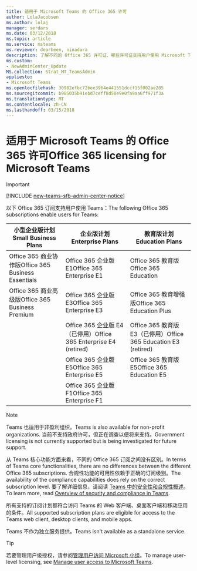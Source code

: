 ```yaml
---
title: 适用于 Microsoft Teams 的 Office 365 许可
author: LolaJacobsen
ms.author: lolaj
manager: serdars
ms.date: 03/12/2018
ms.topic: article
ms.service: msteams
ms.reviewer: dearbeen, ninadara
description: 了解不同的 Office 365 许可证、哪些许可证支持用户使用 Microsoft Teams 以及如何启用或禁用它。
ms.custom:
- NewAdminCenter_Update
MS.collection: Strat_MT_TeamsAdmin
appliesto:
- Microsoft Teams
ms.openlocfilehash: 30982efbc72bee3964e441551dccf15f002ae285
ms.sourcegitcommit: b985035b91ebd7ceff8d50e9e0fa9aa6ff971f3a
ms.translationtype: MT
ms.contentlocale: zh-CN
ms.lasthandoff: 03/15/2018
---
```

<a name="office-365-licensing-for-microsoft-teams"></a><span data-ttu-id="ee1a1-103">适用于 Microsoft Teams 的 Office 365 许可</span><span class="sxs-lookup"><span data-stu-id="ee1a1-103">Office 365 licensing for Microsoft Teams</span></span>
========================================
> [!IMPORTANT]
> [!INCLUDE [new-teams-sfb-admin-center-notice](includes/new-teams-sfb-admin-center-notice.md)]

<span data-ttu-id="ee1a1-104">以下 Office 365 订阅支持用户使用 Teams：</span><span class="sxs-lookup"><span data-stu-id="ee1a1-104">The following Office 365 subscriptions enable users for Teams:</span></span>

|<span data-ttu-id="ee1a1-105">小型企业版计划</span><span class="sxs-lookup"><span data-stu-id="ee1a1-105">Small Business Plans</span></span>  |<span data-ttu-id="ee1a1-106">企业版计划</span><span class="sxs-lookup"><span data-stu-id="ee1a1-106">Enterprise Plans</span></span>  |<span data-ttu-id="ee1a1-107">教育版计划</span><span class="sxs-lookup"><span data-stu-id="ee1a1-107">Education Plans</span></span>  |
|---------|---------|---------|
|<span data-ttu-id="ee1a1-108">Office 365 商业协作版</span><span class="sxs-lookup"><span data-stu-id="ee1a1-108">Office 365 Business Essentials</span></span>     |<span data-ttu-id="ee1a1-109">Office 365 企业版 E1</span><span class="sxs-lookup"><span data-stu-id="ee1a1-109">Office 365 Enterprise E1</span></span>         |<span data-ttu-id="ee1a1-110">Office 365 教育版</span><span class="sxs-lookup"><span data-stu-id="ee1a1-110">Office 365 Education</span></span>         |
|<span data-ttu-id="ee1a1-111">Office 365 商业高级版</span><span class="sxs-lookup"><span data-stu-id="ee1a1-111">Office 365 Business Premium</span></span>     |<span data-ttu-id="ee1a1-112">Office 365 企业版 E3</span><span class="sxs-lookup"><span data-stu-id="ee1a1-112">Office 365 Enterprise E3</span></span>         |<span data-ttu-id="ee1a1-113">Office 365 教育增强版</span><span class="sxs-lookup"><span data-stu-id="ee1a1-113">Office 365 Education Plus</span></span>         |
|     |<span data-ttu-id="ee1a1-114">Office 365 企业版 E4（已停用）</span><span class="sxs-lookup"><span data-stu-id="ee1a1-114">Office 365 Enterprise E4 (retired)</span></span>         |<span data-ttu-id="ee1a1-115">Office 365 教育版 E3（已停用）</span><span class="sxs-lookup"><span data-stu-id="ee1a1-115">Office 365 Education E3 (retired)</span></span>         |
|     |<span data-ttu-id="ee1a1-116">Office 365 企业版 E5</span><span class="sxs-lookup"><span data-stu-id="ee1a1-116">Office 365 Enterprise E5</span></span>         |<span data-ttu-id="ee1a1-117">Office 365 教育版 E5</span><span class="sxs-lookup"><span data-stu-id="ee1a1-117">Office 365 Education E5</span></span>   
      |<span data-ttu-id="ee1a1-118">Office 365 企业版 F1</span><span class="sxs-lookup"><span data-stu-id="ee1a1-118">Office 365 Enterprise F1</span></span> |  |

> [!NOTE]
> <span data-ttu-id="ee1a1-119">Teams 也适用于非盈利组织。</span><span class="sxs-lookup"><span data-stu-id="ee1a1-119">Teams is also available for non-profit organizations.</span></span> <span data-ttu-id="ee1a1-120">当前不支持政府许可，但正在调查以便将来支持。</span><span class="sxs-lookup"><span data-stu-id="ee1a1-120">Government licensing is not currently supported but is being investigated for future support.</span></span>
        


<span data-ttu-id="ee1a1-121">从 Teams 核心功能方面来看，不同的 Office 365 订阅之间没有区别。</span><span class="sxs-lookup"><span data-stu-id="ee1a1-121">In terms of Teams core functionalities, there are no differences between the different Office 365 subscriptions.</span></span> <span data-ttu-id="ee1a1-122">合规性功能的可用性依赖于正确的订阅级别。</span><span class="sxs-lookup"><span data-stu-id="ee1a1-122">The availability of the compliance capabilities does rely on the correct subscription level.</span></span> <span data-ttu-id="ee1a1-123">要了解详细信息，请阅读 [Teams 中的安全性和合规性概述](security-compliance-overview.md)。</span><span class="sxs-lookup"><span data-stu-id="ee1a1-123">To learn more, read [Overview of security and compliance in Teams](security-compliance-overview.md).</span></span>

<span data-ttu-id="ee1a1-124">所有支持的订阅计划都符合访问 Teams 的 Web 客户端、桌面客户端和移动应用的条件。</span><span class="sxs-lookup"><span data-stu-id="ee1a1-124">All supported subscription plans are eligible for access to the Teams web client, desktop clients, and mobile apps.</span></span>

<span data-ttu-id="ee1a1-125">Teams 不作为独立服务提供。</span><span class="sxs-lookup"><span data-stu-id="ee1a1-125">Teams isn't available as a standalone service.</span></span>

> [!TIP]
> <span data-ttu-id="ee1a1-126">若要管理用户级授权，请参阅[管理用户访问 Microsoft 小组](user-access.md)。</span><span class="sxs-lookup"><span data-stu-id="ee1a1-126">To manage user-level licensing, see [Manage user access to Microsoft Teams](user-access.md).</span></span>
